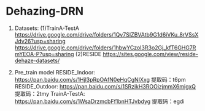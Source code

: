 # Dehazing-DRN

1. Datasets: 
(1)TrainA-TestA
https://drive.google.com/drive/folders/1Qv7SIZBVAtb9G1d6iVKu_8rVSsXJdv26?usp=sharing
https://drive.google.com/drive/folders/1hbwYCzoI3R3o2Gj_kfT6GHG7RmYEOA-P?usp=sharing
(2)RESIDE
https://sites.google.com/view/reside-dehaze-datasets/

2. Pre_train model
RESIDE_Indoor: https://pan.baidu.com/s/1Hjl3pRpOAfN0eHqCgNIXxg 提取码：t6pm 
RESIDE_Outdoor: https://pan.baidu.com/s/1SRzikH3ROOizjmmX6migxQ 提取码：2tmy 
TrainA-TestA: https://pan.baidu.com/s/1WsaDrzmcbFf1bnHTJvbdyg 提取码：egdi 



